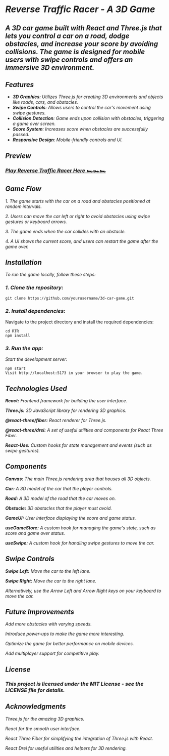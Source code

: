 # *Reverse Traffic Racer - A 3D Game*

## *A 3D car game built with React and Three.js that lets you control a car on a road, dodge obstacles, and increase your score by avoiding collisions. The game is designed for mobile users with swipe controls and offers an immersive 3D environment.*

## *Features*

- ***3D Graphics**: Utilizes Three.js for creating 3D environments and objects like roads, cars, and obstacles.*
- ***Swipe Controls**: Allows users to control the car's movement using swipe gestures.*
- ***Collision Detection**: Game ends upon collision with obstacles, triggering a game over screen.*
- ***Score System**: Increases score when obstacles are successfully passed.*
- ***Responsive Design**: Mobile-friendly controls and UI.*

## *Preview*

### *[Play Reverse Traffic Racer Here 🏎️🏎️🏎️](https://sujan2332.github.io/RTR/)*

## *Game Flow*

*1. The game starts with the car on a road and obstacles positioned at random intervals.*

*2. Users can move the car left or right to avoid obstacles using swipe gestures or keyboard arrows.*

*3. The game ends when the car collides with an obstacle.*

*4. A UI shows the current score, and users can restart the game after the game over.*

## *Installation*

*To run the game locally, follow these steps:*

### *1. Clone the repository:*

```
git clone https://github.com/yourusername/3d-car-game.git
```

### *2. Install dependencies:*
Navigate to the project directory and install the required dependencies:

```
cd RTR
npm install
```

### *3. Run the app:*
*Start the development server:*

```
npm start
Visit http://localhost:5173 in your browser to play the game.
```

## *Technologies Used*

***React:** Frontend framework for building the user interface.*

***Three.js:** 3D JavaScript library for rendering 3D graphics.*

***@react-three/fiber:** React renderer for Three.js.*

***@react-three/drei:** A set of useful utilities and components for React Three Fiber.*

***React-Use:** Custom hooks for state management and events (such as swipe gestures).*

## *Components*

***Canvas:** The main Three.js rendering area that houses all 3D objects.*

***Car:** A 3D model of the car that the player controls.*

***Road:** A 3D model of the road that the car moves on.*

***Obstacle:** 3D obstacles that the player must avoid.*

***GameUI:** User interface displaying the score and game status.*

***useGameStore:** A custom hook for managing the game's state, such as score and game over status.*

***useSwipe:** A custom hook for handling swipe gestures to move the car.*

## *Swipe Controls*

***Swipe Left:** Move the car to the left lane.*

***Swipe Right:** Move the car to the right lane.*

*Alternatively, use the Arrow Left and Arrow Right keys on your keyboard to move the car.*

## *Future Improvements*

*Add more obstacles with varying speeds.*

*Introduce power-ups to make the game more interesting.*

*Optimize the game for better performance on mobile devices.*

*Add multiplayer support for competitive play.*

## *License*
### *This project is licensed under the MIT License - see the LICENSE file for details.*

## *Acknowledgments*
*Three.js for the amazing 3D graphics.*

*React for the smooth user interface.*

*React Three Fiber for simplifying the integration of Three.js with React.*

*React Drei for useful utilities and helpers for 3D rendering.*
